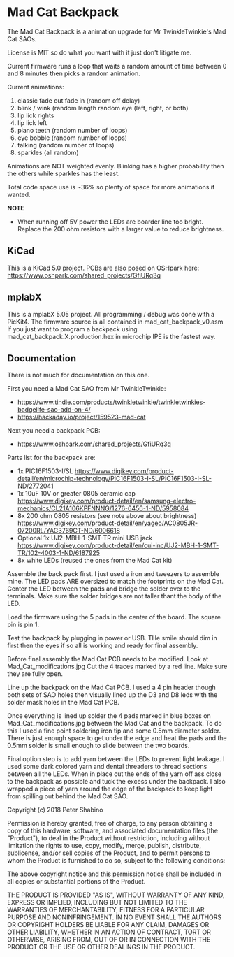 # Mad Cat Backpack
The Mad Cat Backpack is a animation upgrade for Mr TwinkleTwinkie's Mad Cat SAOs.
 
License is MIT so do what you want with it just don't litigate me. 

Current firmware runs a loop that waits a random amount of time between 0 and 8 minutes then picks a random animation. 

Current animations:
1. classic fade out fade in (random off delay)
2. blink / wink (random length random eye (left, right, or both) 
3. lip lick rights
4. lip lick left
5. piano teeth (random number of loops) 
6. eye bobble (random number of loops)
7. talking (random number of loops) 
8. sparkles (all random) 

Animations are NOT weighted evenly. Blinking has a higher probability then the others while sparkles has the least. 

Total code space use is ~36% so plenty of space for more animations if wanted. 

**NOTE** 
- When running off 5V power the LEDs are boarder line too bright. Replace the 200 ohm resistors with a larger value to reduce brightness.

## KiCad
This is a KiCad 5.0 project. 
PCBs are also posed on OSHpark here: https://www.oshpark.com/shared_projects/GfiURq3q

## mplabX
This is a mplabX 5.05 project. All programming / debug was done with a PicKit4.
The firmware source is all contained in mad_cat_backpack_v0.asm 
If you just want to program a backpack using mad_cat_backpack.X.production.hex in microchip IPE is the fastest way. 

## Documentation
There is not much for documentation on this one. 

First you need a Mad Cat SAO from Mr TwinkleTwinkie:
- https://www.tindie.com/products/twinkletwinkie/twinkletwinkies-badgelife-sao-add-on-4/
- https://hackaday.io/project/159523-mad-cat

Next you need a backpack PCB:
- https://www.oshpark.com/shared_projects/GfiURq3q

Parts list for the backpack are:
 - 1x PIC16F1503-I/SL https://www.digikey.com/product-detail/en/microchip-technology/PIC16F1503-I-SL/PIC16F1503-I-SL-ND/2772041
 - 1x 10uF 10V or greater 0805 ceramic cap https://www.digikey.com/product-detail/en/samsung-electro-mechanics/CL21A106KPFNNNG/1276-6456-1-ND/5958084
 - 8x 200 ohm 0805 resistors (see note above about brightness) https://www.digikey.com/product-detail/en/yageo/AC0805JR-07200RL/YAG3769CT-ND/6006618
 - Optional 1x UJ2-MBH-1-SMT-TR mini USB jack https://www.digikey.com/product-detail/en/cui-inc/UJ2-MBH-1-SMT-TR/102-4003-1-ND/6187925
 - 8x white LEDs (reused the ones from the Mad Cat kit) 

 Assemble the back pack first. I just used a iron and tweezers to assemble mine. The LED pads ARE oversized to match the footprints on the Mad Cat. Center the LED between the pads and bridge the solder over to the terminals. Make sure the solder bridges are not taller thant the body of the LED. 

 Load the firmware using the 5 pads in the center of the board. The square pin is pin 1. 

 Test the backpack by plugging in power or USB. THe smile should dim in first then the eyes if so all is working and ready for final assembly. 

 Before final assembly the Mad Cat PCB needs to be modified. Look at Mad_Cat_modifications.jpg Cut the 4 traces marked by a red line. Make sure they are fully open. 

 Line up the backpack on the Mad Cat PCB. I used a 4 pin header though both sets of SAO holes then visually lined up the D3 and D8 leds with the solder mask holes in the Mad Cat PCB. 

 Once everything is lined up solder the 4 pads marked in blue boxes on Mad_Cat_modifications.jpg between the Mad Cat and the backpack. To do this I used a fine point soldering iron tip and some 0.5mm diameter solder. There is just enough space to get under the edge and heat the pads and the 0.5mm solder is small enough to slide between the two boards. 

 Final option step is to add yarn between the LEDs to prevent light leakage. I used some dark colored yarn and dental threaders to thread sections between all the LEDs. When in place cut the ends of the yarn off ass close to the backpack as possible and tuck the excess under the backpack. I also wrapped a piece of yarn around the edge of the backpack to keep light from spilling out behind the Mad Cat SAO.
 


Copyright (c) 2018 Peter Shabino

Permission is hereby granted, free of charge, to any person obtaining a copy of this hardware, software, and associated documentation files 
(the "Product"), to deal in the Product without restriction, including without limitation the rights to use, copy, modify, merge, publish, 
distribute, sublicense, and/or sell copies of the Product, and to permit persons to whom the Product is furnished to do so, subject to the 
following conditions:

The above copyright notice and this permission notice shall be included in all copies or substantial portions of the Product.

THE PRODUCT IS PROVIDED "AS IS", WITHOUT WARRANTY OF ANY KIND, EXPRESS OR IMPLIED, INCLUDING BUT NOT LIMITED TO THE WARRANTIES OF 
MERCHANTABILITY, FITNESS FOR A PARTICULAR PURPOSE AND NONINFRINGEMENT. IN NO EVENT SHALL THE AUTHORS OR COPYRIGHT HOLDERS BE LIABLE 
FOR ANY CLAIM, DAMAGES OR OTHER LIABILITY, WHETHER IN AN ACTION OF CONTRACT, TORT OR OTHERWISE, ARISING FROM, OUT OF OR IN CONNECTION 
WITH THE PRODUCT OR THE USE OR OTHER DEALINGS IN THE PRODUCT.

